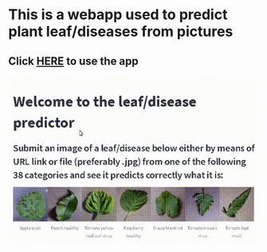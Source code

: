 # This is a webapp used to predict plant leaf/diseases from pictures
## Click [HERE](https://share.streamlit.io/apollner/streamlit_plant_disease_app/main/plant_disease_classification.py) to use the app
![Alt Text](https://github.com/apollner/apollner.github.io/blob/main/Streamlit.gif)

